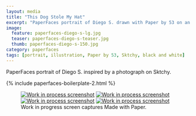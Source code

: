 ```yaml
---
layout: media
title: "This Dog Stole My Hat"
excerpt: "PaperFaces portrait of Diego S. drawn with Paper by 53 on an iPad."
image: 
  feature: paperfaces-diego-s-lg.jpg
  teaser: paperfaces-diego-s-teaser.jpg
  thumb: paperfaces-diego-s-150.jpg
category: paperfaces
tags: [portrait, illustration, Paper by 53, Sktchy, black and white]
---
```


PaperFaces portrait of Diego S. inspired by a photograph on Sktchy.

{% include paperfaces-boilerplate-2.html %}

<figure class="third">
  <a href="{{ site.url }}/images/paperfaces-diego-s-process-1-lg.jpg"><img src="{{ site.url }}/images/paperfaces-diego-s-process-1-600.jpg" alt="Work in process screenshot"></a>
  <a href="{{ site.url }}/images/paperfaces-diego-s-process-2-lg.jpg"><img src="{{ site.url }}/images/paperfaces-diego-s-process-2-600.jpg" alt="Work in process screenshot"></a>
  <a href="{{ site.url }}/images/paperfaces-diego-s-process-3-lg.jpg"><img src="{{ site.url }}/images/paperfaces-diego-s-process-3-600.jpg" alt="Work in process screenshot"></a>
  <a href="{{ site.url }}/images/paperfaces-diego-s-process-4-lg.jpg"><img src="{{ site.url }}/images/paperfaces-diego-s-process-4-600.jpg" alt="Work in process screenshot"></a>
  <figcaption>Work in progress screen captures Made with Paper.</figcaption>
</figure>